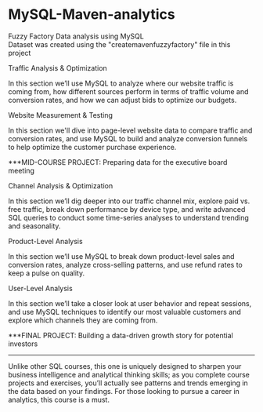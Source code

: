 # MySQL-Maven-analytics
Fuzzy Factory Data analysis using MySQL  
Dataset was created using the "createmavenfuzzyfactory" file in this project

Traffic Analysis & Optimization

In this section we’ll use MySQL to analyze where our website traffic is coming from, how different sources perform in terms of traffic volume and conversion rates, and how we can adjust bids to optimize our budgets.



Website Measurement & Testing

In this section we'll dive into page-level website data to compare traffic and conversion rates, and use MySQL to build and analyze conversion funnels to help optimize the customer purchase experience.



***MID-COURSE PROJECT: Preparing data for the executive board meeting



Channel Analysis & Optimization

In this section we’ll dig deeper into our traffic channel mix, explore paid vs. free traffic, break down performance by device type, and write advanced SQL queries to conduct some time-series analyses to understand trending and seasonality.



Product-Level Analysis

In this section we’ll use MySQL to break down product-level sales and conversion rates, analyze cross-selling patterns, and use refund rates to keep a pulse on quality.



User-Level Analysis

In this section we’ll take a closer look at user behavior and repeat sessions, and use MySQL techniques to identify our most valuable customers and explore which channels they are coming from.



***FINAL PROJECT: Building a data-driven growth story for potential investors

______________________________

Unlike other SQL courses, this one is uniquely designed to sharpen your business intelligence and analytical thinking skills; as you complete course projects and exercises, you’ll actually see patterns and trends emerging in the data based on your findings. For those looking to pursue a career in analytics, this course is a must.
